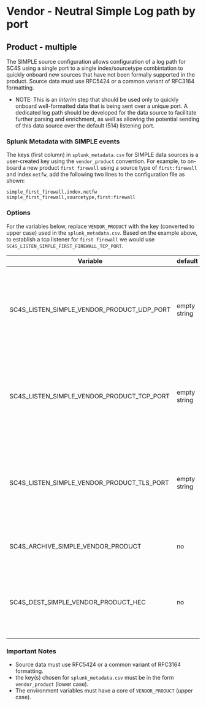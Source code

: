 # Vendor - Neutral Simple Log path by port

## Product - multiple

The SIMPLE source configuration allows configuration of a log path for SC4S using a single port
to a single index/sourcetype combintation to quickly onboard new sources that have not been formally
supported in the product. Source data must use RFC5424 or a common variant of RFC3164 formatting.

* NOTE:  This is an _interim_ step that should be used only to quickly onboard well-formatted data that is being sent over a
unique port.  A dedicated log path should be developed for the data source to facilitate further parsing and enrichment, as
well as allowing the potential sending of this data source over the default (514) listening port.


### Splunk Metadata with SIMPLE events

The keys (first column) in `splunk_metadata.csv` for SIMPLE data sources is a user-created key using the `vendor_product` convention.
For example, to on-board a new product `first firewall` using a source type of `first:firewall` and index `netfw`, add the following
two lines to the configuration file as shown:
```
simple_first_firewall,index,netfw
simple_first_firewall,sourcetype,first:firewall
```

### Options

For the variables below, replace `VENDOR_PRODUCT` with the key (converted to upper case) used in the `splunk_metadata.csv`.
Based on the example above, to establish a tcp listener for `first firewall` we would use `SC4S_LISTEN_SIMPLE_FIRST_FIREWALL_TCP_PORT`.

| Variable       | default        | description    |
|----------------|----------------|----------------|
| SC4S_LISTEN_SIMPLE_VENDOR_PRODUCT_UDP_PORT      | empty string      | Enable a UDP port for this specific vendor product using a comma-separated list of port numbers |
| SC4S_LISTEN_SIMPLE_VENDOR_PRODUCT_TCP_PORT      | empty string      | Enable a TCP port for this specific vendor product using a comma-separated list of port numbers |
| SC4S_LISTEN_SIMPLE_VENDOR_PRODUCT_TLS_PORT      | empty string      | Enable a TLS  port for this specific vendor product using a comma-separated list of port numbers |
| SC4S_ARCHIVE_SIMPLE_VENDOR_PRODUCT | no | Enable archive to disk for this specific source |
| SC4S_DEST_SIMPLE_VENDOR_PRODUCT_HEC | no | When Splunk HEC is disabled globally set to yes to enable this specific source | 

### Important Notes

* Source data must use RFC5424 or a common variant of RFC3164 formatting.
* the key(s) chosen for `splunk_metadata.csv` must be in the form `vendor_product` (lower case).
* The environment variables must have a core of `VENDOR_PRODUCT` (upper case).
